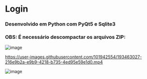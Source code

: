 # Login
### Desenvolvido em Python com PyQt5 e Sqlite3

### OBS: É necessário descompactar os arquivos ZIP:
![image](https://user-images.githubusercontent.com/101942554/193463624-bea4c691-2939-451b-b8f0-733b524a8316.png)




https://user-images.githubusercontent.com/101942554/193463027-216e9b2a-e9b9-4218-b735-4ed95e59e1d0.mp4



![image](https://user-images.githubusercontent.com/101942554/193463006-239a2216-11fd-4545-899c-3cc20aa9e13a.png)

